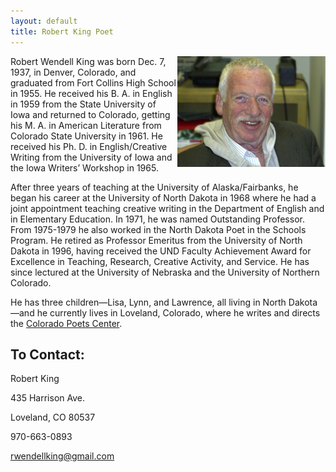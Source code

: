 ```yaml
---
layout: default
title: Robert King Poet
---
```


<img src="/assets/images/robert-king.jpg" alt="Robert King" style="float:right" />Robert Wendell King was born Dec. 7, 1937, in Denver, Colorado, and graduated from Fort Collins High School in 1955. He received his B. A. in English in 1959 from the State University of Iowa and returned to Colorado, getting his M. A. in American Literature from Colorado State University in 1961. He received his Ph. D. in English/Creative Writing from the University of Iowa and the Iowa Writers’ Workshop in 1965.

After three years of teaching at the University of Alaska/Fairbanks, he began his career at the University of North Dakota in 1968 where he had a joint appointment teaching creative writing in the Department of English and in Elementary Education. In 1971, he was named Outstanding Professor. From 1975-1979 he also worked in the North Dakota Poet in the Schools Program. He retired as Professor Emeritus from the University of North Dakota in 1996, having received the UND Faculty Achievement Award for Excellence in Teaching, Research, Creative Activity, and Service. He has since lectured at the University of Nebraska and the University of Northern Colorado.

He has three children—Lisa, Lynn, and Lawrence, all living in North Dakota—and he currently lives in Loveland, Colorado, where he writes and directs the [Colorado Poets Center](http://colopoets.unco.edu/).

## To Contact:

Robert King

435 Harrison Ave.

Loveland, CO 80537

970-663-0893

rwendellking@gmail.com
